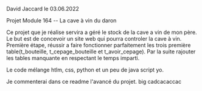 David Jaccard le 03.06.2022

Projet Module 164 -- La cave à vin du daron

Ce projet que je réalise servira a géré le stock de la cave a vin de mon père.
Le but est de concevoir un site web qui pourra controler la cave à vin.
Première étape, réussir a faire fonctionner parfaitement les trois première table(t_bouteille, t_cepage_bouteille et t_avoir_cepage).
Par la suite rajouter les tables manquante en respectant le temps imparti. 

Le code mélange htlm, css, python et un peu de java script yo.

Je commenterai dans ce readme l'avancé du projet.
big cadcacaccac
